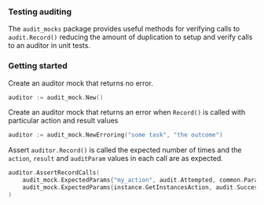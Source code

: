### Testing auditing

The `audit_mocks` package provides useful methods for verifying calls to `audit.Record()` reducing the amount of 
duplication to setup and verify calls to an auditor in unit tests.

### Getting started
Create an auditor mock that returns no error.
```go
auditor := audit_mock.New()
```
Create an auditor mock that returns an error when `Record()` is called with particular action and result values
```go
auditor := audit_mock.NewErroring("some task", "the outcome")
```
Assert `auditor.Record()` is called the expected number of times and the `action`, `result` and `auditParam` values in
 each call are as expected.
```go
auditor.AssertRecordCalls(
    audit_mock.ExpectedParams{"my_action", audit.Attempted, common.Params{"key":"value"},
    audit_mock.ExpectedParams{instance.GetInstancesAction, audit.Successful, nil},
)
```
